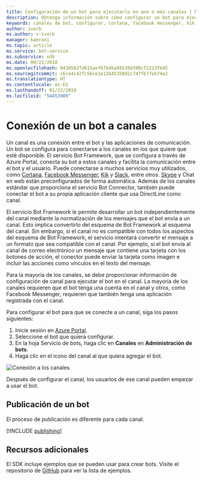 ```yaml
---
title: Configuración de un bot para ejecutarlo en uno o más canales | Microsoft Docs
description: Obtenga información sobre cómo configurar un bot para ejecutarlo en uno o más canales mediante el Portal de Framework Bot.
keywords: canales de bot, configurar, cortana, facebook messenger, kik, slack, skype, azure portal
author: ivorb
ms.author: v-ivorb
manager: kamrani
ms.topic: article
ms.service: bot-service
ms.subservice: sdk
ms.date: 09/22/2018
ms.openlocfilehash: 0430562fd615aef67b4ba95538d390cf2223fb45
ms.sourcegitcommit: c6ce4c42fc56ce1e12b45358d2c747fb77eb74e2
ms.translationtype: HT
ms.contentlocale: es-ES
ms.lasthandoff: 01/22/2019
ms.locfileid: "54453909"
---
```

# <a name="connect-a-bot-to-channels"></a>Conexión de un bot a canales

Un canal es una conexión entre el bot y las aplicaciones de comunicación. Un bot se configura para conectarse a los canales en los que quiere que esté disponible. El servicio Bot Framework, que se configura a través de Azure Portal, conecta su bot a estos canales y facilita la comunicación entre el bot y el usuario. Puede conectarse a muchos servicios muy utilizados, como [Cortana](bot-service-channel-connect-cortana.md), [Facebook Messenger](bot-service-channel-connect-facebook.md), [Kik](bot-service-channel-connect-kik.md) y [Slack](bot-service-channel-connect-slack.md), entre otros. [Skype](https://dev.skype.com/bots) y Chat en web están preconfigurados de forma automática. Además de los canales estándar que proporciona el servicio Bot Connector, también puede conectar el bot a su propia aplicación cliente que usa DirectLine como canal.

El servicio Bot Framework le permite desarrollar un bot independientemente del canal mediante la normalización de los mensajes que el bot envía a un canal. Esto implica convertirlo del esquema de Bot Framework al esquema del canal. Sin embargo, si el canal no es compatible con todos los aspectos del esquema de Bot Framework, el servicio intentará convertir el mensaje a un formato que sea compatible con el canal. Por ejemplo, si el bot envía al canal de correo electrónico un mensaje que contiene una tarjeta con los botones de acción, el conector puede enviar la tarjeta como imagen e incluir las acciones como vínculos en el texto del mensaje.


Para la mayoría de los canales, se debe proporcionar información de configuración de canal para ejecutar el bot en el canal. La mayoría de los canales requieren que el bot tenga una cuenta en el canal y otros, como Facebook Messenger, requieren que también tenga una aplicación registrada con el canal.

Para configurar el bot para que se conecte a un canal, siga los pasos siguientes:

1. Inicie sesión en <a href="https://portal.azure.com" target="_blank">Azure Portal</a>.
1. Seleccione el bot que quiera configurar.
3. En la hoja Servicio de bots, haga clic en **Canales** en **Administración de bots**.
4. Haga clic en el icono del canal al que quiera agregar el bot.

![Conexión a los canales](./media/channels/connect-to-channels.png)

Después de configurar el canal, los usuarios de ese canal pueden empezar a usar el bot.

## <a name="publish-a-bot"></a>Publicación de un bot

El proceso de publicación es diferente para cada canal.

[!INCLUDE [publishing](./includes/snippet-publish-to-channel.md)]

## <a name="additional-resources"></a>Recursos adicionales
El SDK incluye ejemplos que se pueden usar para crear bots. Visite el repositorio de [GitHub](https://github.com/Microsoft/BotBuilder-samples) para ver la lista de ejemplos.

